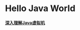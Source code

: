 #  Hello Java World

#### [深入理解Java虚拟机](https://github.com/QGprogrammer/blob/master/myBlog/深入理解Java虚拟机/01_运行时数据区域.html)